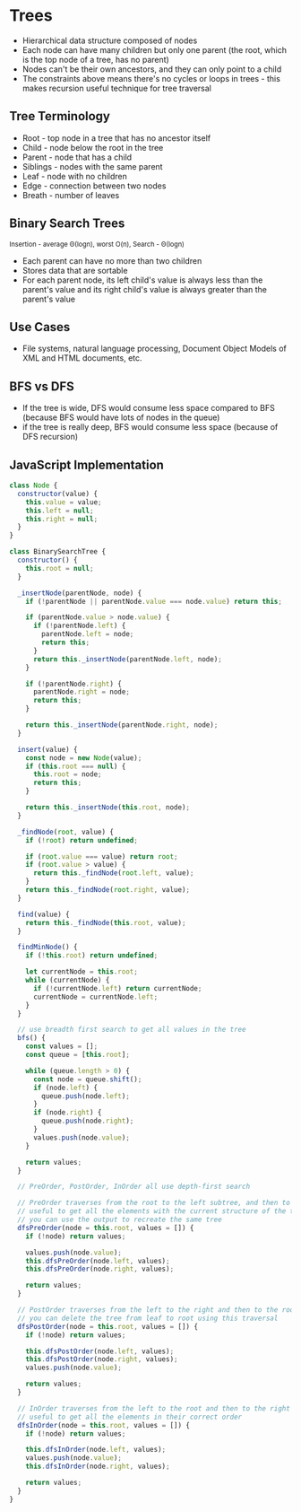 # Trees

- Hierarchical data structure composed of nodes
- Each node can have many children but only one parent (the root, which is the top node of a tree, has no parent)
- Nodes can't be their own ancestors, and they can only point to a child
- The constraints above means there's no cycles or loops in trees - this makes recursion useful technique for tree traversal

## Tree Terminology

- Root - top node in a tree that has no ancestor itself
- Child - node below the root in the tree
- Parent - node that has a child
- Siblings - nodes with the same parent
- Leaf - node with no children
- Edge - connection between two nodes
- Breath - number of leaves

## Binary Search Trees

<small>Insertion - average Θ(logn), worst O(n), Search - Θ(logn)</small>

- Each parent can have no more than two children
- Stores data that are sortable
- For each parent node, its left child's value is always less than the parent's value and its right child's value is always greater than the parent's value

## Use Cases

- File systems, natural language processing, Document Object Models of XML and HTML documents, etc.

## BFS vs DFS

- If the tree is wide, DFS would consume less space compared to BFS (because BFS would have lots of nodes in the queue)
- if the tree is really deep, BFS would consume less space (because of DFS recursion)

## JavaScript Implementation

```javascript
class Node {
  constructor(value) {
    this.value = value;
    this.left = null;
    this.right = null;
  }
}

class BinarySearchTree {
  constructor() {
    this.root = null;
  }

  _insertNode(parentNode, node) {
    if (!parentNode || parentNode.value === node.value) return this;

    if (parentNode.value > node.value) {
      if (!parentNode.left) {
        parentNode.left = node;
        return this;
      }
      return this._insertNode(parentNode.left, node);
    }

    if (!parentNode.right) {
      parentNode.right = node;
      return this;
    }

    return this._insertNode(parentNode.right, node);
  }

  insert(value) {
    const node = new Node(value);
    if (this.root === null) {
      this.root = node;
      return this;
    }

    return this._insertNode(this.root, node);
  }

  _findNode(root, value) {
    if (!root) return undefined;

    if (root.value === value) return root;
    if (root.value > value) {
      return this._findNode(root.left, value);
    }
    return this._findNode(root.right, value);
  }

  find(value) {
    return this._findNode(this.root, value);
  }

  findMinNode() {
    if (!this.root) return undefined;

    let currentNode = this.root;
    while (currentNode) {
      if (!currentNode.left) return currentNode;
      currentNode = currentNode.left;
    }
  }

  // use breadth first search to get all values in the tree
  bfs() {
    const values = [];
    const queue = [this.root];

    while (queue.length > 0) {
      const node = queue.shift();
      if (node.left) {
        queue.push(node.left);
      }
      if (node.right) {
        queue.push(node.right);
      }
      values.push(node.value);
    }

    return values;
  }

  // PreOrder, PostOrder, InOrder all use depth-first search

  // PreOrder traverses from the root to the left subtree, and then to the right subtree (Root, Left, Right)
  // useful to get all the elements with the current structure of the tree
  // you can use the output to recreate the same tree
  dfsPreOrder(node = this.root, values = []) {
    if (!node) return values;

    values.push(node.value);
    this.dfsPreOrder(node.left, values);
    this.dfsPreOrder(node.right, values);

    return values;
  }

  // PostOrder traverses from the left to the right and then to the root
  // you can delete the tree from leaf to root using this traversal
  dfsPostOrder(node = this.root, values = []) {
    if (!node) return values;

    this.dfsPostOrder(node.left, values);
    this.dfsPostOrder(node.right, values);
    values.push(node.value);

    return values;
  }

  // InOrder traverses from the left to the root and then to the right
  // useful to get all the elements in their correct order
  dfsInOrder(node = this.root, values = []) {
    if (!node) return values;

    this.dfsInOrder(node.left, values);
    values.push(node.value);
    this.dfsInOrder(node.right, values);

    return values;
  }
}
```
